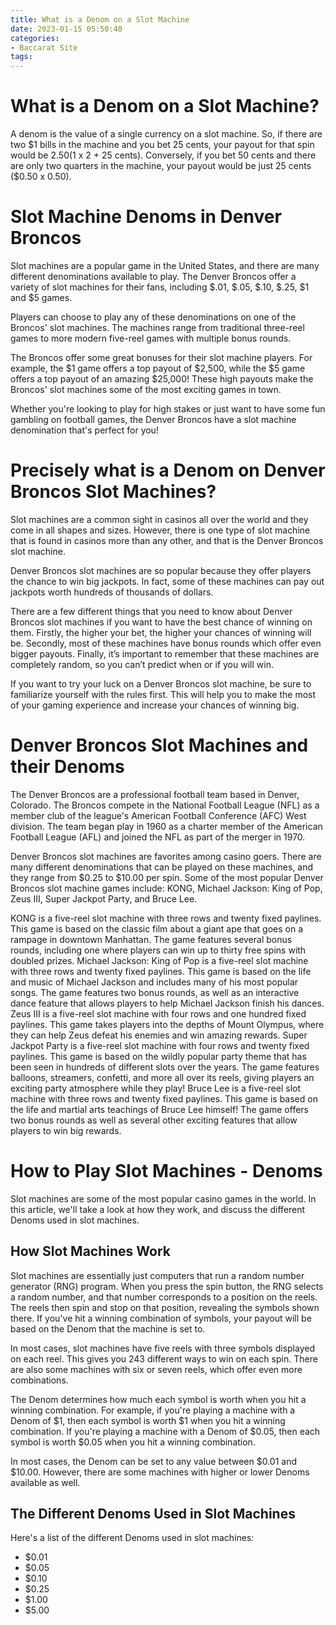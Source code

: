 ```yaml
---
title: What is a Denom on a Slot Machine 
date: 2023-01-15 05:50:40
categories:
- Baccarat Site
tags:
---
```



#  What is a Denom on a Slot Machine? 

A denom is the value of a single currency on a slot machine. So, if there are two $1 bills in the machine and you bet 25 cents, your payout for that spin would be $2.50 ($1 x 2 + 25 cents). Conversely, if you bet 50 cents and there are only two quarters in the machine, your payout would be just 25 cents ($0.50 x 0.50).

#  Slot Machine Denoms in Denver Broncos 

Slot machines are a popular game in the United States, and there are many different denominations available to play. The Denver Broncos offer a variety of slot machines for their fans, including $.01, $.05, $.10, $.25, $1 and $5 games.

Players can choose to play any of these denominations on one of the Broncos' slot machines. The machines range from traditional three-reel games to more modern five-reel games with multiple bonus rounds.

The Broncos offer some great bonuses for their slot machine players. For example, the $1 game offers a top payout of $2,500, while the $5 game offers a top payout of an amazing $25,000! These high payouts make the Broncos' slot machines some of the most exciting games in town.

Whether you're looking to play for high stakes or just want to have some fun gambling on football games, the Denver Broncos have a slot machine denomination that's perfect for you!

#  Precisely what is a Denom on Denver Broncos Slot Machines? 

Slot machines are a common sight in casinos all over the world and they come in all shapes and sizes. However, there is one type of slot machine that is found in casinos more than any other, and that is the Denver Broncos slot machine.

Denver Broncos slot machines are so popular because they offer players the chance to win big jackpots. In fact, some of these machines can pay out jackpots worth hundreds of thousands of dollars.

There are a few different things that you need to know about Denver Broncos slot machines if you want to have the best chance of winning on them. Firstly, the higher your bet, the higher your chances of winning will be. Secondly, most of these machines have bonus rounds which offer even bigger payouts. Finally, it’s important to remember that these machines are completely random, so you can’t predict when or if you will win.

If you want to try your luck on a Denver Broncos slot machine, be sure to familiarize yourself with the rules first. This will help you to make the most of your gaming experience and increase your chances of winning big.

#  Denver Broncos Slot Machines and their Denoms 

The Denver Broncos are a professional football team based in Denver, Colorado. The Broncos compete in the National Football League (NFL) as a member club of the league's American Football Conference (AFC) West division. The team began play in 1960 as a charter member of the American Football League (AFL) and joined the NFL as part of the merger in 1970.

Denver Broncos slot machines are favorites among casino goers. There are many different denominations that can be played on these machines, and they range from $0.25 to $10.00 per spin. Some of the most popular Denver Broncos slot machine games include: KONG, Michael Jackson: King of Pop, Zeus III, Super Jackpot Party, and Bruce Lee.

KONG is a five-reel slot machine with three rows and twenty fixed paylines. This game is based on the classic film about a giant ape that goes on a rampage in downtown Manhattan. The game features several bonus rounds, including one where players can win up to thirty free spins with doubled prizes. Michael Jackson: King of Pop is a five-reel slot machine with three rows and twenty fixed paylines. This game is based on the life and music of Michael Jackson and includes many of his most popular songs. The game features two bonus rounds, as well as an interactive dance feature that allows players to help Michael Jackson finish his dances. Zeus III is a five-reel slot machine with four rows and one hundred fixed paylines. This game takes players into the depths of Mount Olympus, where they can help Zeus defeat his enemies and win amazing rewards. Super Jackpot Party is a five-reel slot machine with four rows and twenty fixed paylines. This game is based on the wildly popular party theme that has been seen in hundreds of different slots over the years. The game features balloons, streamers, confetti, and more all over its reels, giving players an exciting party atmosphere while they play! Bruce Lee is a five-reel slot machine with three rows and twenty fixed paylines. This game is based on the life and martial arts teachings of Bruce Lee himself! The game offers two bonus rounds as well as several other exciting features that allow players to win big rewards.

#  How to Play Slot Machines - Denoms

Slot machines are some of the most popular casino games in the world. In this article, we'll take a look at how they work, and discuss the different Denoms used in slot machines.

## How Slot Machines Work
Slot machines are essentially just computers that run a random number generator (RNG) program. When you press the spin button, the RNG selects a random number, and that number corresponds to a position on the reels. The reels then spin and stop on that position, revealing the symbols shown there. If you've hit a winning combination of symbols, your payout will be based on the Denom that the machine is set to.

In most cases, slot machines have five reels with three symbols displayed on each reel. This gives you 243 different ways to win on each spin. There are also some machines with six or seven reels, which offer even more combinations.

The Denom determines how much each symbol is worth when you hit a winning combination. For example, if you're playing a machine with a Denom of $1, then each symbol is worth $1 when you hit a winning combination. If you're playing a machine with a Denom of $0.05, then each symbol is worth $0.05 when you hit a winning combination.

In most cases, the Denom can be set to any value between $0.01 and $10.00. However, there are some machines with higher or lower Denoms available as well.

## The Different Denoms Used in Slot Machines
Here's a list of the different Denoms used in slot machines:

- $0.01
- $0.05
- $0.10
- $0.25
- $1.00
- $5.00